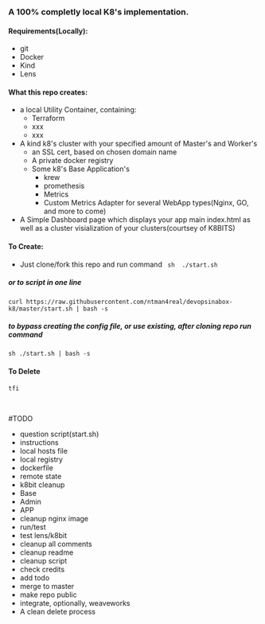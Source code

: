 ### A 100% completly local K8's implementation.
#### Requirements(Locally):
- git
- Docker
- Kind
- Lens 
#### What this repo creates:
- a local Utility Container, containing:
    - Terraform
    - xxx
    - xxx
- A kind k8's cluster with your specified amount of Master's and Worker's
    - an SSL cert, based on chosen domain name
    - A private docker registry
    - Some k8's Base Application's
        - krew
        - promethesis
        - Metrics
        - Custom Metrics Adapter for several WebApp types(Nginx, GO, and more to come)
- A Simple Dashboard page which displays your app main index.html as well as a cluster visialization of your clusters(courtsey of K8BITS)

#### To Create:
- Just clone/fork this repo and run command `` sh  ./start.sh``

##### or to script in one line 
``
curl https://raw.githubusercontent.com/ntman4real/devopsinabox-k8/master/start.sh | bash -s
``
##### to bypass creating the config file, or use existing, after cloning repo run command
``
sh ./start.sh | bash -s
``


#### To Delete
```
tfi
```
<br>

#TODO
- question script(start.sh)
- instructions
- local hosts file
- local registry
- dockerfile
- remote state
- k8bit cleanup
- Base
- Admin
- APP
- cleanup nginx image
- run/test
- test lens/k8bit
- cleanup all comments
- cleanup readme
- cleanup script
- check credits
- add todo
- merge to master
- make repo public
- integrate, optionally, weaveworks
- A clean delete process


